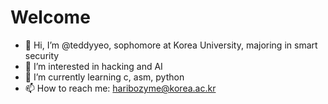 # Welcome
- 👋 Hi, I’m @teddyyeo, sophomore at Korea University, majoring in smart security
- 👀 I’m interested in hacking and AI
- 🌱 I’m currently learning c, asm, python
- 📫 How to reach me: haribozyme@korea.ac.kr

<!---
teddyyeo/teddyyeo is a ✨ special ✨ repository because its `README.md` (this file) appears on your GitHub profile.
You can click the Preview link to take a look at your changes.
--->
